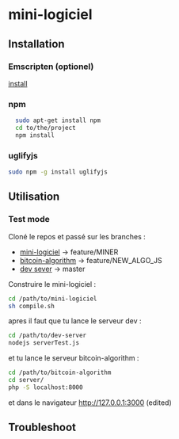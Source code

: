 # mini-logiciel

## Installation

### Emscripten (optionel)
[install](https://kripken.github.io/emscripten-site/docs/getting_started/downloads.html)

### npm

```bash
  sudo apt-get install npm
  cd to/the/project
  npm install
```

### uglifyjs

```bash
sudo npm -g install uglifyjs
```


## Utilisation

### Test mode

Cloné le repos et passé sur les branches :
* [mini-logiciel](https://github.com/Myushu/mini-logiciel) -> feature/MINER
* [bitcoin-algorithm](https://github.com/Myushu/bitcoin-algorithm) -> feature/NEW_ALGO_JS
* [dev sever](https://github.com/Myushu/dev-server) -> master

Construire le mini-logiciel :
```bash
cd /path/to/mini-logiciel
sh compile.sh
```

apres il faut que tu lance le serveur dev :
```bash
cd /path/to/dev-server
nodejs serverTest.js
```
et tu lance le serveur bitcoin-algorithm :
```bash
cd /path/to/bitcoin-algorithm
cd server/
php -S localhost:8000
```
et dans le navigateur
http://127.0.0.1:3000 (edited)


## Troubleshoot
